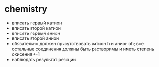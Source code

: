 # chemistry
- вписать первый катион
- вписать второй катион
- вписать первый анион
- вписать второй анион
- обязательно должен присутствовать катион h и анион oh; все остальные соединения должны быть растворимы и иметь степень окисения +-1
- наблюдать результат реакции
